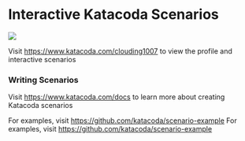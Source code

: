 # Interactive Katacoda Scenarios

[![](http://shields.katacoda.com/katacoda/clouding1007/count.svg)](https://www.katacoda.com/clouding1007 "Get your profile on Katacoda.com")

Visit https://www.katacoda.com/clouding1007 to view the profile and interactive scenarios

### Writing Scenarios
Visit https://www.katacoda.com/docs to learn more about creating Katacoda scenarios

For examples, visit https://github.com/katacoda/scenario-example
For examples, visit https://github.com/katacoda/scenario-example

